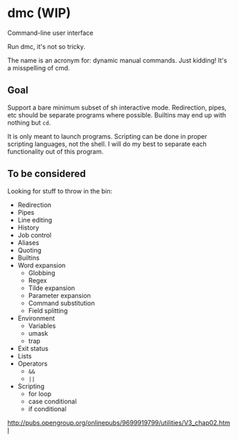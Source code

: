 dmc (WIP)
========
Command-line user interface

Run dmc, it's not so tricky.

The name is an acronym for: dynamic manual commands.
Just kidding! It's a misspelling of cmd.

Goal
----
Support a bare minimum subset of sh interactive mode.
Redirection, pipes, etc should be separate programs where possible.
Builtins may end up with nothing but `cd`.

It is only meant to launch programs.
Scripting can be done in proper scripting languages, not the shell.
I will do my best to separate each functionality out of this program.

To be considered
----------------
Looking for stuff to throw in the bin:

* Redirection
* Pipes
* Line editing
* History
* Job control
* Aliases
* Quoting
* Builtins
* Word expansion
  - Globbing
  - Regex
  - Tilde expansion
  - Parameter expansion
  - Command substitution
  - Field splitting
* Environment
  - Variables
  - umask
  - trap
* Exit status
* Lists
* Operators
  - `&&`
  - `||`
* Scripting
  - for loop
  - case conditional
  - if conditional

http://pubs.opengroup.org/onlinepubs/9699919799/utilities/V3_chap02.html
